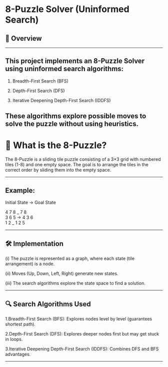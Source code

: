 # 8-Puzzle Solver (Uninformed Search)
## 📌 Overview
----
## This project implements an 8-Puzzle Solver using uninformed search algorithms:

1. Breadth-First Search (BFS)

2. Depth-First Search (DFS)

3. Iterative Deepening Depth-First Search (IDDFS)

These algorithms explore possible moves to solve the puzzle without using heuristics.
----

# 🔢 What is the 8-Puzzle?

The 8-Puzzle is a sliding tile puzzle consisting of a 3×3 grid with numbered tiles (1-8) and one empty space. The goal is to arrange the tiles in the correct order by sliding them into the empty space.

-----------------

## Example:
Initial State → Goal State

4  7  8         _  7  8 <br>
3  6  5   ->    4  3  6 <br>
1  2  _         1  2  5 <br>

-----------------

## 🛠️ Implementation
(i) The puzzle is represented as a graph, where each state (tile arrangement) is a node.

(ii) Moves (Up, Down, Left, Right) generate new states.

(iii) The search algorithms explore the state space to find a solution.

--------------------------------

## 🔍 Search Algorithms Used
1.Breadth-First Search (BFS): Explores nodes level by level (guarantees shortest path).

2.Depth-First Search (DFS): Explores deeper nodes first but may get stuck in loops.

3.Iterative Deepening Depth-First Search (IDDFS): Combines DFS and BFS advantages.

-------------------
